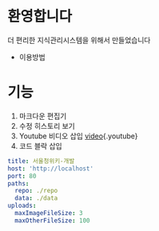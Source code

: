 <!-- TITLE: 서울청 위키 -->
<!-- SUBTITLE: 지식관리시스템 -->


# 환영합니다
더 편리한 지식관리시스템을 위해서 만들었습니다
* 이용방법

# 기능
1. 마크다운 편집기
2. 수정 히스토리 보기
3. Youtube 비디오 삽입
[video](https://www.youtube.com/watch?v=XbGs_qK2PQA){.youtube}
4. 코드 블락 삽입
```yaml
title: 서울청위키-개발
host: 'http://localhost'
port: 80
paths:
  repo: ./repo
  data: ./data
uploads:
  maxImageFileSize: 3
  maxOtherFileSize: 100
```

